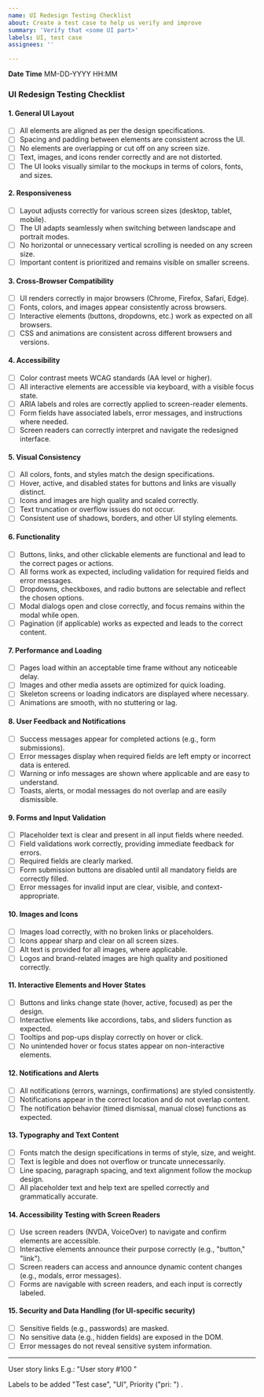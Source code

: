 ```yaml
---
name: UI Redesign Testing Checklist
about: Create a test case to help us verify and improve
summary: 'Verify that <some UI part>'
labels: UI, test case
assignees: ''

---
```

**Date Time**
MM-DD-YYYY HH:MM

### **UI Redesign Testing Checklist**

#### 1. **General UI Layout**
   - [ ] All elements are aligned as per the design specifications.
   - [ ] Spacing and padding between elements are consistent across the UI.
   - [ ] No elements are overlapping or cut off on any screen size.
   - [ ] Text, images, and icons render correctly and are not distorted.
   - [ ] The UI looks visually similar to the mockups in terms of colors, fonts, and sizes.

#### 2. **Responsiveness**
   - [ ] Layout adjusts correctly for various screen sizes (desktop, tablet, mobile).
   - [ ] The UI adapts seamlessly when switching between landscape and portrait modes.
   - [ ] No horizontal or unnecessary vertical scrolling is needed on any screen size.
   - [ ] Important content is prioritized and remains visible on smaller screens.

#### 3. **Cross-Browser Compatibility**
   - [ ] UI renders correctly in major browsers (Chrome, Firefox, Safari, Edge).
   - [ ] Fonts, colors, and images appear consistently across browsers.
   - [ ] Interactive elements (buttons, dropdowns, etc.) work as expected on all browsers.
   - [ ] CSS and animations are consistent across different browsers and versions.

#### 4. **Accessibility**
   - [ ] Color contrast meets WCAG standards (AA level or higher).
   - [ ] All interactive elements are accessible via keyboard, with a visible focus state.
   - [ ] ARIA labels and roles are correctly applied to screen-reader elements.
   - [ ] Form fields have associated labels, error messages, and instructions where needed.
   - [ ] Screen readers can correctly interpret and navigate the redesigned interface.

#### 5. **Visual Consistency**
   - [ ] All colors, fonts, and styles match the design specifications.
   - [ ] Hover, active, and disabled states for buttons and links are visually distinct.
   - [ ] Icons and images are high quality and scaled correctly.
   - [ ] Text truncation or overflow issues do not occur.
   - [ ] Consistent use of shadows, borders, and other UI styling elements.

#### 6. **Functionality**
   - [ ] Buttons, links, and other clickable elements are functional and lead to the correct pages or actions.
   - [ ] All forms work as expected, including validation for required fields and error messages.
   - [ ] Dropdowns, checkboxes, and radio buttons are selectable and reflect the chosen options.
   - [ ] Modal dialogs open and close correctly, and focus remains within the modal while open.
   - [ ] Pagination (if applicable) works as expected and leads to the correct content.

#### 7. **Performance and Loading**
   - [ ] Pages load within an acceptable time frame without any noticeable delay.
   - [ ] Images and other media assets are optimized for quick loading.
   - [ ] Skeleton screens or loading indicators are displayed where necessary.
   - [ ] Animations are smooth, with no stuttering or lag.

#### 8. **User Feedback and Notifications**
   - [ ] Success messages appear for completed actions (e.g., form submissions).
   - [ ] Error messages display when required fields are left empty or incorrect data is entered.
   - [ ] Warning or info messages are shown where applicable and are easy to understand.
   - [ ] Toasts, alerts, or modal messages do not overlap and are easily dismissible.

#### 9. **Forms and Input Validation**
   - [ ] Placeholder text is clear and present in all input fields where needed.
   - [ ] Field validations work correctly, providing immediate feedback for errors.
   - [ ] Required fields are clearly marked.
   - [ ] Form submission buttons are disabled until all mandatory fields are correctly filled.
   - [ ] Error messages for invalid input are clear, visible, and context-appropriate.

#### 10. **Images and Icons**
   - [ ] Images load correctly, with no broken links or placeholders.
   - [ ] Icons appear sharp and clear on all screen sizes.
   - [ ] Alt text is provided for all images, where applicable.
   - [ ] Logos and brand-related images are high quality and positioned correctly.

#### 11. **Interactive Elements and Hover States**
   - [ ] Buttons and links change state (hover, active, focused) as per the design.
   - [ ] Interactive elements like accordions, tabs, and sliders function as expected.
   - [ ] Tooltips and pop-ups display correctly on hover or click.
   - [ ] No unintended hover or focus states appear on non-interactive elements.

#### 12. **Notifications and Alerts**
   - [ ] All notifications (errors, warnings, confirmations) are styled consistently.
   - [ ] Notifications appear in the correct location and do not overlap content.
   - [ ] The notification behavior (timed dismissal, manual close) functions as expected.

#### 13. **Typography and Text Content**
   - [ ] Fonts match the design specifications in terms of style, size, and weight.
   - [ ] Text is legible and does not overflow or truncate unnecessarily.
   - [ ] Line spacing, paragraph spacing, and text alignment follow the mockup design.
   - [ ] All placeholder text and help text are spelled correctly and grammatically accurate.

#### 14. **Accessibility Testing with Screen Readers**
   - [ ] Use screen readers (NVDA, VoiceOver) to navigate and confirm elements are accessible.
   - [ ] Interactive elements announce their purpose correctly (e.g., "button," "link").
   - [ ] Screen readers can access and announce dynamic content changes (e.g., modals, error messages).
   - [ ] Forms are navigable with screen readers, and each input is correctly labeled.

#### 15. **Security and Data Handling (for UI-specific security)**
   - [ ] Sensitive fields (e.g., passwords) are masked.
   - [ ] No sensitive data (e.g., hidden fields) are exposed in the DOM.
   - [ ] Error messages do not reveal sensitive system information.

---

User story links E.g.: "User story #100 "

Labels to be added "Test case", "UI", Priority ("pri: ") .
